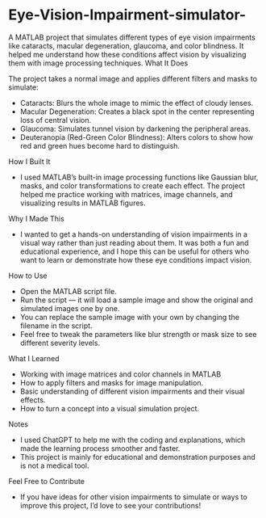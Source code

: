 # Eye-Vision-Impairment-simulator-
A MATLAB project that simulates different types of eye vision impairments like cataracts, macular degeneration, glaucoma, and color blindness. It helped me understand how these conditions affect vision by visualizing them with image processing techniques.
What It Does

The project takes a normal image and applies different filters and masks to simulate:
- Cataracts: Blurs the whole image to mimic the effect of cloudy lenses.
- Macular Degeneration: Creates a black spot in the center representing loss of central vision.
- Glaucoma: Simulates tunnel vision by darkening the peripheral areas.
- Deuteranopia (Red-Green Color Blindness): Alters colors to show how red and green hues become hard to distinguish.

How I Built It
- I used MATLAB’s built-in image processing functions like Gaussian blur, masks, and color transformations to create each effect. The project helped me practice working with matrices, image channels, and visualizing results in MATLAB figures.

Why I Made This
- I wanted to get a hands-on understanding of vision impairments in a visual way rather than just reading about them. It was both a fun and educational experience, and I hope this can be useful for others who want to learn or demonstrate how these eye conditions impact vision.

How to Use
- Open the MATLAB script file.
- Run the script — it will load a sample image and show the original and simulated images one by one.
- You can replace the sample image with your own by changing the filename in the script.
- Feel free to tweak the parameters like blur strength or mask size to see different severity levels.

What I Learned
- Working with image matrices and color channels in MATLAB
- How to apply filters and masks for image manipulation.
- Basic understanding of different vision impairments and their visual effects.
- How to turn a concept into a visual simulation project.

Notes
- I used ChatGPT to help me with the coding and explanations, which made the learning process smoother and faster.
- This project is mainly for educational and demonstration purposes and is not a medical tool.

Feel Free to Contribute
- If you have ideas for other vision impairments to simulate or ways to improve this project, I’d love to see your contributions!
